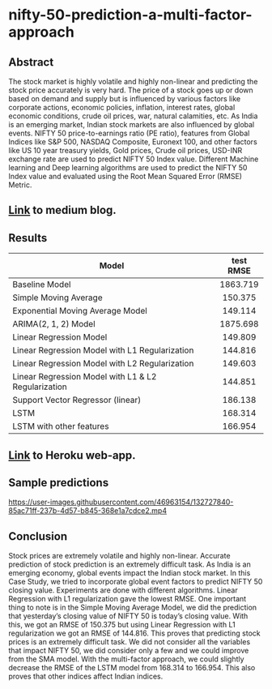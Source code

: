 # nifty-50-prediction-a-multi-factor-approach

## Abstract

The stock market is highly volatile and highly non-linear and predicting the stock price accurately is very hard. The price of a stock goes up or down based on demand and supply but is influenced by various factors like corporate actions, economic policies, inflation, interest rates, global economic conditions, crude oil prices, war, natural calamities, etc. As India is an emerging market, Indian stock markets are also influenced by global events. NIFTY 50 price-to-earnings ratio (PE ratio), features from Global Indices like S&P 500, NASDAQ Composite, Euronext 100, and other factors like US 10 year treasury yields, Gold prices, Crude oil prices, USD-INR exchange rate are used to predict NIFTY 50 Index value. Different Machine learning and Deep learning algorithms are used to predict the NIFTY 50 Index value and evaluated using the Root Mean Squared Error (RMSE) Metric.

## [Link](https://binginagesh.medium.com/nifty-50-index-prediction-a-multi-factor-based-approach-224d60a43d23#9e65) to medium blog.

## Results

| Model        | test RMSE           |
| ------------- |:-------------:|
|  Baseline Model    | 1863.719 |
| Simple Moving Average      | 150.375      |
| Exponential Moving Average Model | 149.114      |
|  ARIMA(2, 1, 2) Model    | 1875.698 |
| Linear Regression Model      | 149.809      |
| Linear Regression Model with L1 Regularization | 144.816      |
|  Linear Regression Model with L2 Regularization    | 149.603 |
| Linear Regression Model with L1 & L2 Regularization      | 144.851      |
| Support Vector Regressor (linear) | 186.138      |
| LSTM      | 168.314      |
| LSTM with other features | 166.954      |

## [Link](https://nifty-50-prediction.herokuapp.com/) to Heroku web-app.

## Sample predictions
https://user-images.githubusercontent.com/46963154/132727840-85ac71ff-237b-4d57-b845-368e1a7cdce2.mp4


## Conclusion

Stock prices are extremely volatile and highly non-linear. Accurate prediction of stock prediction is an extremely difficult task. As India is an emerging economy, global events impact the Indian stock market. In this Case Study, we tried to incorporate global event factors to predict NIFTY 50 closing value. Experiments are done with different algorithms. Linear Regression with L1 regularization gave the lowest RMSE. One important thing to note is in the Simple Moving Average Model, we did the prediction that yesterday’s closing value of NIFTY 50 is today’s closing value. With this, we got an RMSE of 150.375 but using Linear Regression with L1 regularization we got an RMSE of 144.816. This proves that predicting stock prices is an extremely difficult task. We did not consider all the variables that impact NIFTY 50, we did consider only a few and we could improve from the SMA model. With the multi-factor approach, we could slightly decrease the RMSE of the LSTM model from 168.314 to 166.954. This also proves that other indices affect Indian indices.

